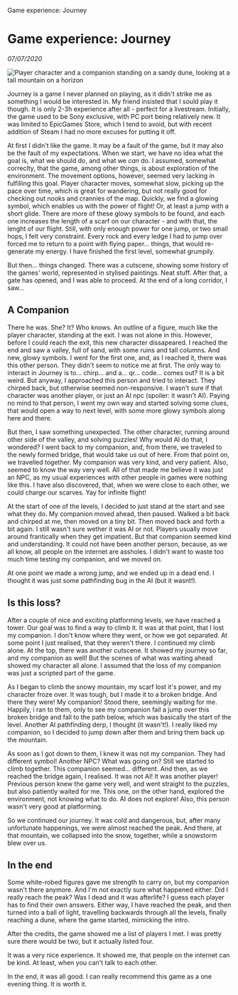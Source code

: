 Game experience: Journey

# Game experience: Journey
*07/07/2020*

![Player character and a companion standing on a sandy dune, looking at a tall mountain on a horizon](/assets/images/articles/journey/journey.jpg "Companions")

Journey is a game I never planned on playing, as it didn't strike me as something I would be interested in. My friend insisted that I sould play it though. It is only 2-3h experience after all - perfect for a livestream. Initially, the game used to be Sony exclusive, with PC port being relatively new. It was limited to EpicGames Store, which I tend to avoid, but with recent addition of Steam I had no more excuses for putting it off.

At first I didn't like the game. It may be a fault of the game, but it may also be the fault of my expectations. When we start, we have no idea what the goal is, what we should do, and what we *can* do. I assumed, somewhat correclty, that the game, among other things, is about exploration of the environment. The movement options, however, seemed very lacking in fulfilling this goal. Player character moves, somewhat slow, picking up the pace over time, which is great for wandering, but not really good for checking out nooks and crannies of the map. Quickly, we find a glowing symbol, which enables us with the power of flight! Or, at least a jump with a short glide. There are more of these glowy symbols to be found, and each one increases the length of a scarf on our character - and with that, the lenght of our flight. Still, with only enough power for one jump, or two small hops, I felt very constraint. Every rock and every ledge I had to jump over forced me to return to a point with flying paper... things, that would re-generate my energy. I have finished the first level, somewhat grumpily.

But then... things changed. There was a cutscene, showing some history of the games' world, represented in stylised paintings. Neat stuff. After that, a gate has opened, and I was able to proceed. At the end of a long corridor, I saw...

## A Companion

There he was. She? It? Who knows. An outline of a figure, much like the player character, standing at the exit. I was not alone in this. However, before I could reach the exit, this new character dissapeared. I reached the end and saw a valley, full of sand, with some ruins and tall columns. And new, glowy symbols. I went for the first one, and, as I reached it, there was this other person. They didn't seem to notice me at first. The only way to interact in Journey is to... chirp... and a... qr... code... comes out? It is a bit weird. But anyway, I approached this person and tried to interact. They chirped back, but otherwise seemed non-responsive. I wasn't sure if that character was another player, or just an AI npc (spoiler: it wasn't AI). Paying no mind to that person, I went my own way and started solving some clues, that would open a way to next level, with some more glowy symbols along here and there.

But then, I saw something unexpected. The other character, running around other side of the valley, and solving puzzles! Why would AI do that, I wondered? I went back to my companion, and, from there, we traveled to the newly formed bridge, that would take us out of here. From that point on, we travelled together. My companion was very kind, and very patient. Also, seemed to know the way very well. All of that made me believe it was just an NPC, as my usual experiences with other people in games were nothing like this. I have also discovered, that, when we were close to each other, we could charge our scarves. Yay for infinite flight!

At the start of one of the levels, I decided to just stand at the start and see what they do. My companion moved ahead, then paused. Walked a bit back and chirped at me, then moved on a tiny bit. Then moved back and forth a bit again. I still wasn't sure wether it was AI or not. Players usually move around frantically when they get impatient. But that companion seemed kind and understanding. It could not have been another person, because, as we all know, all people on the internet are assholes. I didn't want to waste too much time testing my companion, and we moved on.

At one point we made a wrong jump, and we ended up in a dead end. I thought it was just some pathfinding bug in the AI (but it wasnt!).

## Is this loss?

After a couple of nice and exciting platforming levels, we have reached a tower. Our goal was to find a way to climb it. It was at that point, that I lost my companion. I don't know where they went, or how we got separated. At some point I just realised, that they weren't there. I continued my climb alone. At the top, there was another cutscene. It showed my journey so far, and my companion as well! But the scenes of what was waiting ahead showed my character all alone. I assumed that the loss of my companion was just a scripted part of the game.

As I began to climb the snowy mountain, my scarf lost it's power, and my character froze over. It was tough, but I made it to a broken bridge. And there they were! My companion! Stood there, seemingly waiting for me. Happily, i ran to them, only to see my companion fail a jump over this broken bridge and fall to the path below, which was basically the start of the level. Another AI pathfinding derp, I thought (it wasn't!). I really liked my companion, so I decided to jump down after them and bring them back up the mountain.

As soon as I got down to them, I knew it was not my companion. They had different symbol! Another NPC? What was going on? Still we started to climb together. This companion seemed... different. And then, as we reached the bridge again, I realised. It was not AI! It was another player! Previous person knew the game very well, and went straight to the puzzles, but also patiently waited for me. This one, on the other hand, explored the environment, not knowing what to do. AI does not explore! Also, this person wasn't very good at platforming.

So we continued our journey. It was cold and dangerous, but, after many unfortunate happenings, we were almost reached the peak. And there, at that mountain, we collapsed into the snow, together, while a snowstorm blew over us.

## In the end

Some white-robed figures gave me strength to carry on, but my companion wasn't there anymore. And I'm not exactly sure what happened either. Did I really reach the peak? Was I dead and it was afterlife? I guess each player has to find their own answers. Either way, I have reached the peak, and then turned into a ball of light, travelling backwards through all the levels, finally reaching a dune, where the game started, mimicking the intro.

After the credits, the game showed me a list of players I met. I was pretty sure there would be two, but it actually listed four.

It was a very nice experience. It showed me, that people on the internet can be kind. At least, when you can't talk to each other.

In the end, it was all good. I can really recommend this game as a one evening thing. It is worth it.